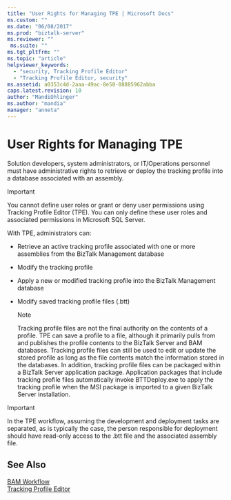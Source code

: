 ```yaml
---
title: "User Rights for Managing TPE | Microsoft Docs"
ms.custom: ""
ms.date: "06/08/2017"
ms.prod: "biztalk-server"
ms.reviewer: ""
 ms.suite: ""
ms.tgt_pltfrm: ""
ms.topic: "article"
helpviewer_keywords: 
  - "security, Tracking Profile Editor"
  - "Tracking Profile Editor, security"
ms.assetid: a0353c4d-2aaa-49ac-8e50-88885962abba
caps.latest.revision: 10
author: "MandiOhlinger"
ms.author: "mandia"
manager: "anneta"
---
```

# User Rights for Managing TPE
Solution developers, system administrators, or IT/Operations personnel must have administrative rights to retrieve or deploy the tracking profile into a database associated with an assembly.  
  
> [!IMPORTANT]
>  You cannot define user roles or grant or deny user permissions using Tracking Profile Editor (TPE). You can only define these user roles and associated permissions in Microsoft SQL Server.  
  
 With TPE, administrators can:  
  
-   Retrieve an active tracking profile associated with one or more assemblies from the BizTalk Management database  
  
-   Modify the tracking profile  
  
-   Apply a new or modified tracking profile into the BizTalk Management database  
  
-   Modify saved tracking profile files (.btt)  
  
    > [!NOTE]
    >  Tracking profile files are not the final authority on the contents of a profile. TPE can save a profile to a file, although it primarily pulls from and publishes the profile contents to the BizTalk Server and BAM databases. Tracking profile files can still be used to edit or update the stored profile as long as the file contents match the information stored in the databases. In addition, tracking profile files can be packaged within a BizTalk Server application package. Application packages that include tracking profile files automatically invoke BTTDeploy.exe to apply the tracking profile when the MSI package is imported to a given BizTalk Server installation.  
  
> [!IMPORTANT]
>  In the TPE workflow, assuming the development and deployment tasks are separated, as is typically the case, the person responsible for deployment should have read-only access to the .btt file and the associated assembly file.  
  
## See Also  
 [BAM Workflow](../core/bam-workflow.md)   
 [Tracking Profile Editor](../core/tracking-profile-editor.md)